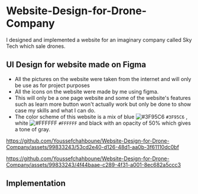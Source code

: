 # Website-Design-for-Drone-Company
I designed and implemented a website for an imaginary company called Sky Tech which sale drones.

## UI Design for website made on Figma

- All the pictures on the website were taken from the internet and will only be use as for project purposes
- All the icons on the website were made by me using figma.
- This will only be a one page website and some of the website's features such as learn more button won't actually work but only be done to show case my skills and what I can do.
- The color scheme of this website is a mix of blue ![#3F95C6](https://placehold.co/15x15/3F95C6/3F95C6.png) `#3F95C6` , white ![#FFFFFF](https://placehold.co/15x15/FFFFFF/FFFFFF.png) `#FFFFFF` and black with an opacity of 50% which gives a tone of gray.
  
https://github.com/Youssefchahboune/Website-Design-for-Drone-Company/assets/99833243/53cd2e40-d126-48d1-aa0b-3f61110dc0bf

https://github.com/Youssefchahboune/Website-Design-for-Drone-Company/assets/99833243/4f44baae-c289-4f31-a001-8ec682a5ccc3


## Implementation
